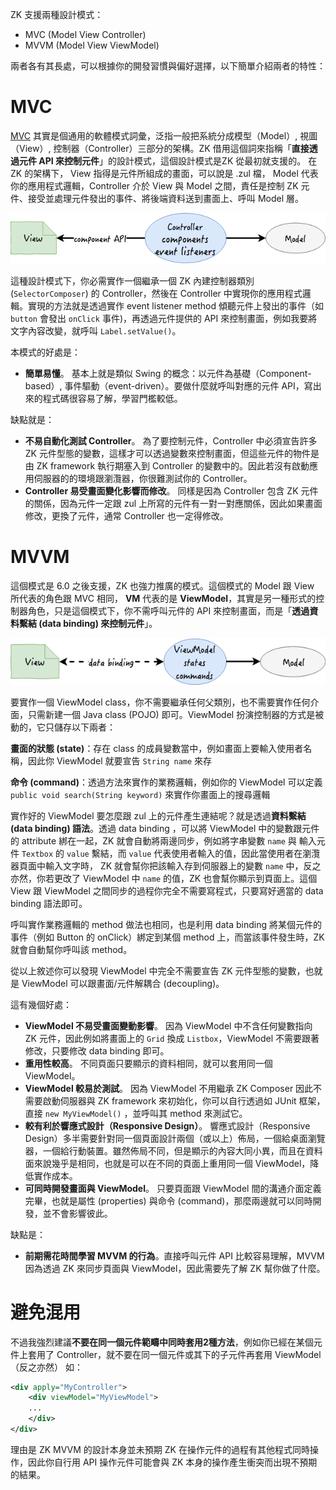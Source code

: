 ZK 支援兩種設計模式：

* MVC \(Model View Controller\)
* MVVM \(Model View ViewModel\)

兩者各有其長處，可以根據你的開發習慣與偏好選擇，以下簡單介紹兩者的特性：

# MVC

[MVC](https://zh.wikipedia.org/wiki/MVC) 其實是個通用的軟體模式詞彙，泛指一般把系統分成模型（Model）, 視圖（View）, 控制器（Controller）三部分的架構。ZK 借用這個詞來指稱「**直接透過元件 API 來控制元件**」的設計模式，這個設計模式是ZK 從最初就支援的。 在 ZK 的架構下， View 指得是元件所組成的畫面，可以說是 .zul 檔， Model 代表你的應用程式邏輯，Controller 介於 View 與 Model 之間，責任是控制 ZK 元件、接受並處理元件發出的事件、將後端資料送到畫面上、呼叫 Model 層。

![](/assets/mvc.png)

這種設計模式下，你必需實作一個繼承一個 ZK 內建控制器類別\(`SelectorComposer`\) 的 Controller，然後在 Controller 中實現你的應用程式邏輯。實現的方法就是透過實作 event listener method 傾聽元件上發出的事件（如 `button` 會發出 `onClick` 事件\)，再透過元件提供的 API 來控制畫面，例如我要將文字內容改變，就呼叫 `Label.setValue()`。

本模式的好處是：

* **簡單易懂**。
  基本上就是類似 Swing 的概念：以元件為基礎（Component-based）, 事件驅動（event-driven）。要做什麼就呼叫對應的元件 API，寫出來的程式碼很容易了解，學習門檻較低。

缺點就是：

* **不易自動化測試 Controller**。
  為了要控制元件，Controller 中必須宣告許多 ZK 元件型態的變數，這樣才可以透過變數來控制畫面，但這些元件的物件是由 ZK framework 執行期塞入到 Controller 的變數中的。因此若沒有啟動應用伺服器的的環境跟瀏灠器，你很難測試你的 Controller。
* **Controller 易受畫面變化影響而修改**。
  同樣是因為 Controller 包含 ZK 元件的關係，因為元件一定跟 zul 上所寫的元件有一對一對應關係，因此如果畫面修改，更換了元件，通常 Controller 也一定得修改。


# MVVM

這個模式是 6.0 之後支援，ZK 也強力推廣的模式。這個模式的 Model 跟 View 所代表的角色跟 MVC 相同， **VM** 代表的是 **ViewModel**，其實是另一種形式的控制器角色，只是這個模式下，你不需呼叫元件的 API 來控制畫面，而是「**透過資料繫結 \(data binding\) 來控制元件**」。

![](/assets/mvvm.png)

要實作一個 ViewModel class，你不需要繼承任何父類別，也不需要實作任何介面，只需新建一個 Java class \(POJO\) 即可。ViewModel 扮演控制器的方式是被動的，它只儲存以下兩者：

**畫面的狀態 (state)**：存在 class 的成員變數當中，例如畫面上要輸入使用者名稱，因此你 ViewModel 就要宣告 `String name` 來存

**命令 (command)**：透過方法來實作的業務邏輯，例如你的 ViewModel 可以定義 `public void search(String keyword)` 來實作你畫面上的搜尋邏輯

實作好的 ViewModel 要怎麼跟 zul 上的元件產生連結呢？就是透過**資料繫結 (data binding) 語法**。透過 data binding ，可以將 ViewModel 中的變數跟元件的 attribute 綁在一起，ZK 就會自動將兩邊同步，例如將字串變數 `name` 與 輸入元件  `Textbox` 的 `value` 繫結，而 `value` 代表使用者輸入的值，因此當使用者在瀏灠器頁面中輸入文字時， ZK 就會幫你把該輸入存到伺服器上的變數 `name` 中，反之亦然，你若更改了 ViewModel 中 `name` 的值，ZK 也會幫你顯示到頁面上。這個 View 跟 ViewModel 之間同步的過程你完全不需要寫程式，只要寫好適當的 data binding 語法即可。

呼叫實作業務邏輯的 method 做法也相同，也是利用 data binding 將某個元件的事件（例如 Button 的 onClick）綁定到某個 method 上，而當該事件發生時，ZK 就會自動幫你呼叫該 method。

從以上敘述你可以發現 ViewModel 中完全不需要宣告 ZK 元件型態的變數，也就是 ViewModel 可以跟畫面/元件解耦合 (decoupling)。

這有幾個好處：
* **ViewModel 不易受畫面變動影響**。
因為 ViewModel 中不含任何變數指向 ZK 元件，因此例如將畫面上的 `Grid` 換成 `Listbox`，ViewModel 不需要跟著修改，只要修改 data binding 即可。
* **重用性較高**。
不同頁面只要顯示的資料相同，就可以套用同一個 ViewModel。
* **ViewModel 較易於測試**。
因為 ViewModel 不用繼承 ZK Composer 因此不需要啟動伺服器與 ZK framework 來初始化，你可以自行透過如 JUnit 框架，直接 `new MyViewModel()` ，並呼叫其 method 來測試它。
* **較有利於響應式設計（Responsive Design）**。
響應式設計（Responsive Design）多半需要針對同一個頁面設計兩個（或以上）佈局，一個給桌面瀏覽器，一個給行動裝置。雖然佈局不同，但是顯示的內容大同小異，而且在資料面來說幾乎是相同，也就是可以在不同的頁面上重用同一個 ViewModel，降低實作成本。
* **可同時開發畫面與 ViewModel**。
只要頁面跟 ViewModel 間的溝通介面定義完畢，也就是屬性 (properties) 與命令 (command)，那麼兩邊就可以同時開發，並不會影響彼此。

缺點是：
* **前期需花時間學習 MVVM 的行為**。直接呼叫元件 API 比較容易理解，MVVM 因為透過 ZK 來同步頁面與 ViewModel，因此需要先了解 ZK 幫你做了什麼。

# 避免混用

不過我強烈建議**不要在同一個元件範疇中同時套用2種方法**，例如你已經在某個元件上套用了 Controller，就不要在同一個元件或其下的子元件再套用 ViewModel（反之亦然） 如：

```xml
<div apply="MyController">
    <div viewModel="MyViewModel">
    ...
    </div>
</div>
```

理由是 ZK MVVM 的設計本身並未預期 ZK 在操作元件的過程有其他程式同時操作，因此你自行用 API 操作元件可能會與 ZK 本身的操作產生衝突而出現不預期的結果。
